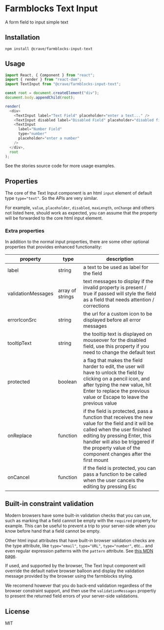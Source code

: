 # Farmblocks Text Input

A form field to input simple text

## Installation

```
npm install @crave/farmblocks-input-text
```

## Usage

```javascript
import React, { Component } from "react";
import { render } from "react-dom";
import TextInput from "@crave/farmblocks-input-text";

const root = document.createElement("div");
document.body.appendChild(root);

render(
  <div>
    <TextInput label="Text Field" placeholder="enter a text..." />
    <TextInput disabled label="Disabled Field" placeholder="disabled field" />
    <TextInput
      label="Number Field"
      type="number"
      placeholder="enter a number"
    />
  </div>,
  root
);
```

See the stories source code for more usage examples.

## Properties

The core of the Text Input component is an html `input` element of default type
`type="text"`. So the APIs are very similar.

For example, `value`, `placeholder`, `disabled`, `maxLength`, `onChange` and
others not listed here, should work as expected, you can assume that the
property will be forwarded to the core html input element.

### Extra properties

In addition to the normal input properties, there are some other optional
properties that provides enhanced functionality:

| property           | type             | description                                                                                                                                                                                                                                                           |
| ------------------ | ---------------- | --------------------------------------------------------------------------------------------------------------------------------------------------------------------------------------------------------------------------------------------------------------------- |
| label              | string           | a text to be used as label for the field                                                                                                                                                                                                                              |
| validationMessages | array of strings | text messages to display if the invalid property is present / true if passed will style the field as a field that needs attention / corrections                                                                                                                       |
| errorIconSrc       | string           | the url for a custom icon to be displayed before all error messages                                                                                                                                                                                                   |
| tooltipText        | string           | the tooltip text is displayed on mouseover for the disabled field, use this property if you need to change the default text                                                                                                                                           |
| protected          | boolean          | a flag that makes the field harder to edit, the user will have to unlock the field by clicking on a pencil icon, and after typing the new value, hit Enter to replace the previous value or Escape to leave the previous value                                        |
| onReplace          | function         | if the field is protected, pass a function that receives the new value for the field and it will be called when the user finished editing by pressing Enter, this handler will also be triggered if the property value of the component changes after the first mount |
| onCancel           | function         | if the field is protected, you can pass a function to be called when the user cancels the editing by pressing Esc                                                                                                                                                     |

## Built-in constraint validation

Modern browsers have some built-in validation checks that you can use, such as
marking that a field cannot be empty with the `required` property for example.
This can be useful to prevent a trip to your server-side when you know before
hand that a field cannot be empty.

Other html input attributes that have built-in browser validation checks are the
type attribute, like `type="email"`, `type="URL"`, `type="number"`, etc... and
even regular expression patterns with the `pattern` attribute. See
[this MDN page](https://developer.mozilla.org/en-US/docs/Web/Guide/HTML/HTML5/Constraint_validation).

If used, and supported by the browser, The Text Input component will override
the default native browser balloon and display the validation message provided
by the browser using the farmblocks styling.

We recomend however that you do back-end validation regardless of the browser
constraint support, and then use the `validationMessages`
propertiy to present the returned field errors of your server-side validations.

## License

MIT
